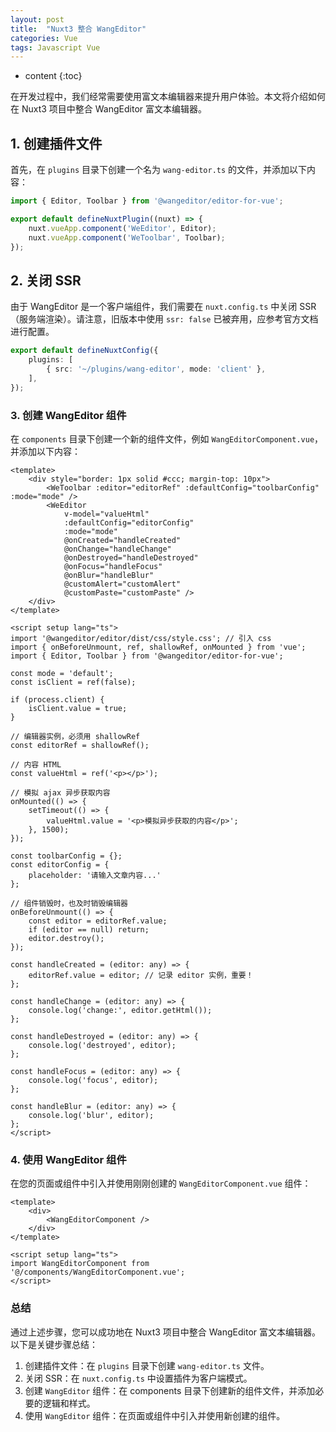 ```yaml
---
layout: post
title:  "Nuxt3 整合 WangEditor"
categories: Vue
tags: Javascript Vue
---
```


* content
{:toc}

在开发过程中，我们经常需要使用富文本编辑器来提升用户体验。本文将介绍如何在 Nuxt3 项目中整合 WangEditor 富文本编辑器。







## 1. 创建插件文件

首先，在 `plugins` 目录下创建一个名为 `wang-editor.ts` 的文件，并添加以下内容：

```typescript
import { Editor, Toolbar } from '@wangeditor/editor-for-vue';

export default defineNuxtPlugin((nuxt) => {
    nuxt.vueApp.component('WeEditor', Editor);
    nuxt.vueApp.component('WeToolbar', Toolbar);
});
```

## 2. 关闭 SSR

由于 WangEditor 是一个客户端组件，我们需要在 `nuxt.config.ts` 中关闭 SSR（服务端渲染）。请注意，旧版本中使用 `ssr: false` 已被弃用，应参考官方文档进行配置。                

```typescript
export default defineNuxtConfig({
    plugins: [
        { src: '~/plugins/wang-editor', mode: 'client' },
    ],
});
```

### 3. 创建 WangEditor 组件

在 `components` 目录下创建一个新的组件文件，例如 `WangEditorComponent.vue`，并添加以下内容：            

```vue
<template>
    <div style="border: 1px solid #ccc; margin-top: 10px">
        <WeToolbar :editor="editorRef" :defaultConfig="toolbarConfig" :mode="mode" />
        <WeEditor 
            v-model="valueHtml"
            :defaultConfig="editorConfig" 
            :mode="mode"
            @onCreated="handleCreated"
            @onChange="handleChange"
            @onDestroyed="handleDestroyed"
            @onFocus="handleFocus"
            @onBlur="handleBlur"
            @customAlert="customAlert"
            @customPaste="customPaste" />
    </div>
</template>

<script setup lang="ts">
import '@wangeditor/editor/dist/css/style.css'; // 引入 css
import { onBeforeUnmount, ref, shallowRef, onMounted } from 'vue';
import { Editor, Toolbar } from '@wangeditor/editor-for-vue';

const mode = 'default';
const isClient = ref(false);

if (process.client) {
    isClient.value = true;
}

// 编辑器实例，必须用 shallowRef
const editorRef = shallowRef();

// 内容 HTML
const valueHtml = ref('<p></p>');

// 模拟 ajax 异步获取内容
onMounted(() => {
    setTimeout(() => {
        valueHtml.value = '<p>模拟异步获取的内容</p>';
    }, 1500);
});

const toolbarConfig = {};
const editorConfig = {
    placeholder: '请输入文章内容...'
};

// 组件销毁时，也及时销毁编辑器
onBeforeUnmount(() => {
    const editor = editorRef.value;
    if (editor == null) return;
    editor.destroy();
});

const handleCreated = (editor: any) => {
    editorRef.value = editor; // 记录 editor 实例，重要！
};

const handleChange = (editor: any) => {
    console.log('change:', editor.getHtml());
};

const handleDestroyed = (editor: any) => {
    console.log('destroyed', editor);
};

const handleFocus = (editor: any) => {
    console.log('focus', editor);
};

const handleBlur = (editor: any) => {
    console.log('blur', editor);
};
</script>
```

### 4. 使用 WangEditor 组件

在您的页面或组件中引入并使用刚刚创建的 `WangEditorComponent.vue` 组件：         

```vue
<template>
    <div>
        <WangEditorComponent />
    </div>
</template>

<script setup lang="ts">
import WangEditorComponent from '@/components/WangEditorComponent.vue';
</script>
```

### 总结

通过上述步骤，您可以成功地在 Nuxt3 项目中整合 WangEditor 富文本编辑器。以下是关键步骤总结：

1. 创建插件文件：在 `plugins` 目录下创建 `wang-editor.ts` 文件。            
2. 关闭 SSR：在 `nuxt.config.ts` 中设置插件为客户端模式。           
3. 创建 `WangEditor` 组件：在 components 目录下创建新的组件文件，并添加必要的逻辑和样式。           
4. 使用 `WangEditor` 组件：在页面或组件中引入并使用新创建的组件。           
